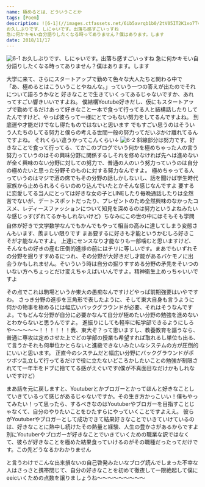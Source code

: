 ```yaml
---
name: 極めるとは、どういうことか
tags: [Poem]
description: ![6-1](//images.ctfassets.net/6ib5avrqb1b0/2tV05IT2K1xo7TvtrU4WAK/c46612c75ee0710af94f8c13d21dcb63/6-1.jpg)
お久しぶりです、しにゃいです。出落ち感すごいっすね
急に何かキモい自分語りしたくなる時ってありません？僕はあります。します
date: 2018/11/17
---
```


![6-1](//images.ctfassets.net/6ib5avrqb1b0/2tV05IT2K1xo7TvtrU4WAK/c46612c75ee0710af94f8c13d21dcb63/6-1.jpg)
お久しぶりです、しにゃいです。出落ち感すごいっすね
急に何かキモい自分語りしたくなる時ってありません？僕はあります。します

大学に来て、さらにスタートアップで勤めて色々な大人たちと関わる中で
「あ、極めるとはこういうことやねんな。」っていう一つの答えが出たのでそれについて語ろうかなと
好きなことで生きていくってあるじゃないですか、あれってすごい響きいいですよね。
僕結構Youtube好きだし、仮にもスタートアップで勤めてるだけあって好きなこと一本で食って行ってる人と結構話したりしてたんですけど、やっぱ彼らって一様にとてつもない努力をしてるんですよね。
到底運や才能だけでなし得たものではないと思います
でもすごい思うのはそういう人たちのしてる努力と僕らの考える世間一般の努力ってだいぶかけ離れてるんですよね。
それくらい違うかってこんくらい↓
![6-2](//images.ctfassets.net/6ib5avrqb1b0/4t3yQk70aW7QklUziY1m59/64f4dc82d4b16e9dd142a29740fb2525/6-2.jpg)
斜線部分は努力です。好きなことで食って行ってる、てかこのブログでいう何かを極めちゃった人の言う努力っていうのはその興味分野に関係するしそれを修めなければ先へは進めないが全く興味のない分野に対しての努力で、普通の人のいう努力っていうのは自分の極めたいと思った分野そのものに対する努力なんですよ。
極めちゃってる人っていうのはマジで酒の席でもその分野の話しかしないし、話を聞けば学生時代家族から止められるくらいのめり込んでいたとかそんな感じなんですよ
要するに恋愛してる当人にとっては好きな女の子とLINEしたり毎晩通話したりは全然苦でないが、デートスポットだったり、プレゼントのため全然興味のなかったコスメ、レディースファッションについて知見を深めるのは努力というよねみたいな感じっす(ずれてるかもしれないけど) 
ちなみにこの世の中にはそもそも学問自体が好きで文学数学なんでもかんでもやって相当の高みに達してしまう変態さんもいます、羨ましい限りです
まあ要するに好きも才能というかむしろ好きこそが才能なんですよ。
上達にセンスなり才能なりも一部噛むと思いますけど、そんなもの好きの産む圧倒的進捗の前にはチリに等しいです。まあでもいずれその分野を掘りすすめるにつれ、その分野が大好きだし才能があるバケモノに出会うかもしれません。そいういう時は自分の掘りすすめる分野の矛先をそいつのいない方へちょっとだけ変えちゃえばいいんですよ。精神衛生上めっちゃいいですよ

その点でこれは駒場というか東大の愚痴なんですけどやっぱ前期強要はいやですわ。
さっき分野の進歩を三角形で表したように、そして東大自身も言うように何かの物事を極めるには幅広いバックグラウンドが必要、それはそうなんですよ。でもどんな分野が自分に必要かなんて自分が極めたい分野の勉強を進めないとわからないと思うんですよ。 
進振りにしても軽率に転学部できるようにしろや〜〜〜〜〜！！！！！！我、東大ぞ？って思いますし、教養教育を謳うなら、普通に専攻は定めさせた上でどの学部の授業も希望すれば取れるし単位も出る、て言うかそれも何単位かとらないと進級できないみたいなシステムの方が圧倒的にいいと思います。
正直今のシステムだと幅広い分野にバックグラウンドがポツポツ乱立して行ってるだけで役に立たないどころかしたいことの勉強が制限されてて一年半をドブに捨ててる感がえぐいです(僕が不真面目なだけかもしれないですけど)

まあ話を元に戻しますと、Youtuberとかブロガーとかってほんと好きなことしていきているって感じがあるじゃないですか。その生き方かっこいい！僕もやってみたい！って思ったら、するべきなのはYoutuberやブロガーを目指すことじゃなくて、自分のやりたいことをひたすらにやっていくことですよええ。
彼らがYoutuberやブロガーとして成功できて結果好きなことでいきていけているのは、好きなことに熱中し続けたその熱量と経験、人生の豊かさがあるからですよ
別にYoutuberやブロガーが好きなことでいきていくための職業な訳ではなくて、彼らが好きなことを極めた結果食っていけるのがその職種だったってだけです。この先どうなるかわかりません

と言うわけでこんな出来損ないの自己啓発みたいなブログ読んでしまった不幸な人はさっさと携帯閉じて、自分の好きなことを初めて徹夜して一限絶起して僕にeeicいくための点数を譲りましょうね〜〜〜〜〜〜〜〜〜